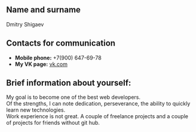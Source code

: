 ## Name and surname

Dmitry Shigaev

## Contacts for communication

+ **Mobile phone:** +7(900) 647-69-78
+ **My VK page:** [vk.com](https://vk.com/id185267556)

## Brief information about yourself:

My goal is to become one of the best web developers.  
Of the strengths, I can note dedication, perseverance, the ability to quickly learn new technologies.  
Work experience is not great. A couple of freelance projects and a couple of projects for friends without git hub.